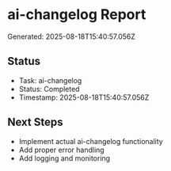 # ai-changelog Report

Generated: 2025-08-18T15:40:57.056Z

## Status
- Task: ai-changelog
- Status: Completed
- Timestamp: 2025-08-18T15:40:57.056Z

## Next Steps
- Implement actual ai-changelog functionality
- Add proper error handling
- Add logging and monitoring
